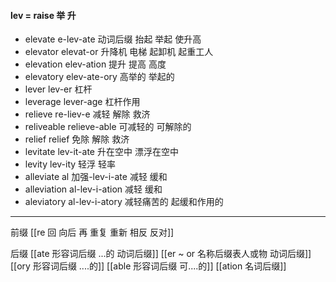#### lev = raise 举 升
- elevate e-lev-ate 动词后缀  抬起 举起 使升高
- elevator elevat-or 升降机 电梯 起卸机 起重工人
- elevation elev-ation 提升 提高 高度
- elevatory elev-ate-ory  高举的 举起的
- lever lev-er 杠杆
- leverage lever-age 杠杆作用
- relieve re-liev-e 减轻 解除  救济
- reliveable relieve-able 可减轻的 可解除的
- relief relief 免除 解除 救济
- levitate lev-it-ate 升在空中 漂浮在空中
- levity lev-ity 轻浮 轻率
- alleviate al 加强-lev-i-ate 减轻 缓和
- alleviation al-lev-i-ation 减轻 缓和
- aleviatory al-lev-i-atory 减轻痛苦的 起缓和作用的

---
前缀
[[re  回 向后  再 重复 重新 相反 反对]]

后缀
[[ate 形容词后缀  ...的 动词后缀]]
[[er  ~ or 名称后缀表人或物 动词后缀]]
[[ory 形容词后缀 ....的]]
[[able  形容词后缀 可....的]]
[[ation 名词后缀]]
